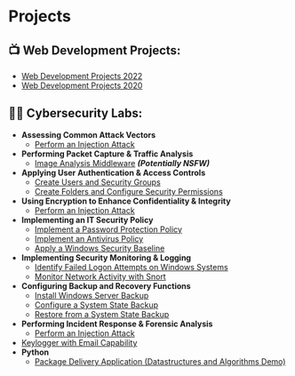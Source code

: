 # Projects


<h2>📺 Web Development Projects:</h2>

- [Web Development Projects 2022](https://tameshia.altervista.org/)
- [Web Development Projects 2020](https://tameshia.altervista.org/OldHTML/index2130.html)  
  
  
<h2>👨‍💻 Cybersecurity Labs:</h2>


- <b>Assessing Common Attack Vectors</b>
  - [Perform an Injection Attack](https://github.com/tameshia/Perform-and-Injection-Attack)
- <b>Performing Packet Capture & Traffic Analysis</b>
  - [Image Analysis Middleware](https://github.com/joshmadakor1/4chan-Image-Analysis-Middleware-C964) <b><i>(Potentially NSFW)</b></i>
- <b>Applying User Authentication & Access Controls</b>
  - [Create Users and Security Groups](https://github.com/tameshia/Create-Users-and-Security-Groups)
  - [Create Folders and Configure Security Permissions](https://github.com/tameshia/Create-Folders-and-Configure-Security-Permissions)
- <b>Using Encryption to Enhance Confidentiality & Integrity</b>
  - [Perform an Injection Attack](https://github.com/tameshia/Perform-and-Injection-Attack)
- <b>Implementing an IT Security Policy</b>
  - [Implement a Password Protection Policy](https://github.com/tameshia/Implement-a-Password-Protection-Policy)
  - [Implement an Antivirus Policy](https://github.com/tameshia/Perform-and-Injection-Attack)
  - [Apply a Windows Security Baseline](https://github.com/tameshia/Perform-and-Injection-Attack)
- <b>Implementing Security Monitoring & Logging</b>
  - [Identify Failed Logon Attempts on Windows Systems](https://github.com/tameshia/Identify-failed-Logon-Attempts-on-Windows-Systems)
  - [Monitor Network Activity with Snort](https://github.com/tameshia/Monitor-Network-Activity-with-Snort)
- <b>Configuring Backup and Recovery Functions</b>
  - [Install Windows Server Backup](https://github.com/tameshia/Install-Windows-Server-Backup)
  - [Configure a System State Backup](https://github.com/tameshia/Configure-a-System-State-Backup)
  - [Restore from a System State Backup](https://github.com/tameshia/Restore-from-a-System-State-Backup)
- <b>Performing Incident Response & Forensic Analysis</b>
  - [Perform an Injection Attack](https://github.com/tameshia/Perform-and-Injection-Attack)
 - [Keylogger with Email Capability](https://github.com/joshmadakor1/Key-Logger-With-Email)
- <b>Python</b>
  - [Package Delivery Application (Datastructures and Algorithms Demo)](https://github.com/joshmadakor1/Package-Delivery-Pathfinding-Algorithm)

